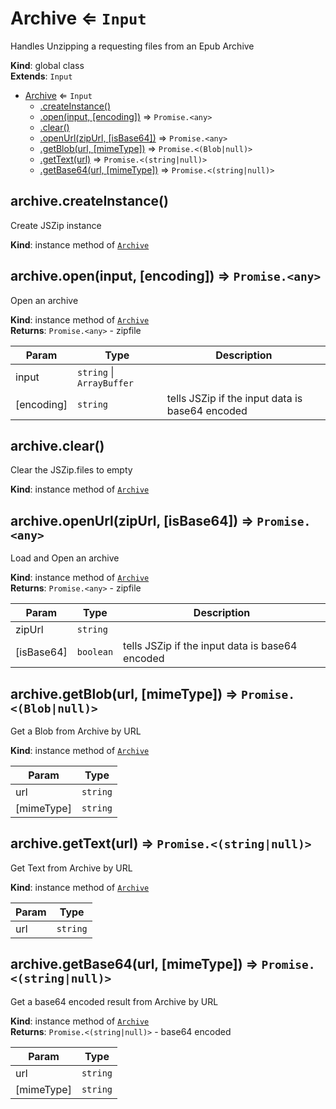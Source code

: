 <a name="Archive"></a>

# Archive ⇐ <code>Input</code>
Handles Unzipping a requesting files from an Epub Archive

**Kind**: global class  
**Extends**: <code>Input</code>  

* [Archive](#Archive) ⇐ <code>Input</code>
    * [.createInstance()](#Archive+createInstance)
    * [.open(input, [encoding])](#Archive+open) ⇒ <code>Promise.&lt;any&gt;</code>
    * [.clear()](#Archive+clear)
    * [.openUrl(zipUrl, [isBase64])](#Archive+openUrl) ⇒ <code>Promise.&lt;any&gt;</code>
    * [.getBlob(url, [mimeType])](#Archive+getBlob) ⇒ <code>Promise.&lt;(Blob\|null)&gt;</code>
    * [.getText(url)](#Archive+getText) ⇒ <code>Promise.&lt;(string\|null)&gt;</code>
    * [.getBase64(url, [mimeType])](#Archive+getBase64) ⇒ <code>Promise.&lt;(string\|null)&gt;</code>

<a name="Archive+createInstance"></a>

## archive.createInstance()
Create JSZip instance

**Kind**: instance method of [<code>Archive</code>](#Archive)  
<a name="Archive+open"></a>

## archive.open(input, [encoding]) ⇒ <code>Promise.&lt;any&gt;</code>
Open an archive

**Kind**: instance method of [<code>Archive</code>](#Archive)  
**Returns**: <code>Promise.&lt;any&gt;</code> - zipfile  

| Param | Type | Description |
| --- | --- | --- |
| input | <code>string</code> \| <code>ArrayBuffer</code> |  |
| [encoding] | <code>string</code> | tells JSZip if the input data is base64 encoded |

<a name="Archive+clear"></a>

## archive.clear()
Clear the JSZip.files to empty

**Kind**: instance method of [<code>Archive</code>](#Archive)  
<a name="Archive+openUrl"></a>

## archive.openUrl(zipUrl, [isBase64]) ⇒ <code>Promise.&lt;any&gt;</code>
Load and Open an archive

**Kind**: instance method of [<code>Archive</code>](#Archive)  
**Returns**: <code>Promise.&lt;any&gt;</code> - zipfile  

| Param | Type | Description |
| --- | --- | --- |
| zipUrl | <code>string</code> |  |
| [isBase64] | <code>boolean</code> | tells JSZip if the input data is base64 encoded |

<a name="Archive+getBlob"></a>

## archive.getBlob(url, [mimeType]) ⇒ <code>Promise.&lt;(Blob\|null)&gt;</code>
Get a Blob from Archive by URL

**Kind**: instance method of [<code>Archive</code>](#Archive)  

| Param | Type |
| --- | --- |
| url | <code>string</code> | 
| [mimeType] | <code>string</code> | 

<a name="Archive+getText"></a>

## archive.getText(url) ⇒ <code>Promise.&lt;(string\|null)&gt;</code>
Get Text from Archive by URL

**Kind**: instance method of [<code>Archive</code>](#Archive)  

| Param | Type |
| --- | --- |
| url | <code>string</code> | 

<a name="Archive+getBase64"></a>

## archive.getBase64(url, [mimeType]) ⇒ <code>Promise.&lt;(string\|null)&gt;</code>
Get a base64 encoded result from Archive by URL

**Kind**: instance method of [<code>Archive</code>](#Archive)  
**Returns**: <code>Promise.&lt;(string\|null)&gt;</code> - base64 encoded  

| Param | Type |
| --- | --- |
| url | <code>string</code> | 
| [mimeType] | <code>string</code> | 

